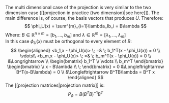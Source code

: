 The multi dimensional case of the projection is very similar to the two dimension case  ([[projection in practice (two dimension)|see here]]).
The main difference is, of course, the basis vectors that produces $U$.
Therefore:
$$
\phi_U(x) = \sum^{m}_{i=1}\lambda_Ib_i = B\lambda
$$
Where: $B \in \mathbb{R}^{n \times m}= [b_1, ..., b_m]$ and $\lambda \in \mathbb{R}^m = [\lambda_1, ..., \lambda_m]$   
In this case $\phi_U(x)$ must be orthogonal to every element of $B$:
$$
\begin{aligned}
<b_1,x - \phi_U(x)> \; =& \; b_1^T(x - \phi_U(x)) = 0 \\
\vdots\\
<b_m,x - \phi_U(x)> \; =& \; b_m^T(x - \phi_U(x)) = 0 \\
&\Longrightarrow \\
\begin{bmatrix}
b_1^T \\
\vdots \\
b_m^T
\end{bmatrix}
\begin{bmatrix}
\\ 
x - B\lambda
\\ \;
\end{bmatrix}
= 0 &\Longleftrightarrow B^T(x-B\lambda) = 0 \\
&\Longleftrightarrow B^TB\lambda = B^T x
\end{aligned}
$$
The [[projection matrices|projection matrix]] is:
$$
P_\phi = B(B^TB)^{-1}B^T
$$
